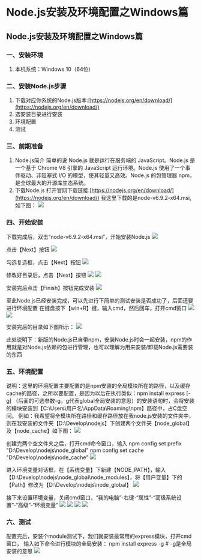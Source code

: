 # Node.js安装及环境配置之Windows篇

## Node.js安装及环境配置之Windows篇
### 一、安装环境
1. 本机系统：Windows 10（64位）

### 二、安装Node.js步骤
1. 下载对应你系统的Node.js版本:[https://nodejs.org/en/download/](https://nodejs.org/en/download/)
2. 选安装目录进行安装
3. 环境配置
4. 测试

### 三、前期准备
1. Node.js简介
简单的说 Node.js 就是运行在服务端的 JavaScript。Node.js 是一个基于 Chrome V8 引擎的 JavaScript 运行环境。Node.js 使用了一个事件驱动、非阻塞式 I/O 的模型，使其轻量又高效。Node.js 的包管理器 npm，是全球最大的开源库生态系统。
2. 下载Node.js
打开官网下载链接:[https://nodejs.org/en/download/](https://nodejs.org/en/download/) 我这里下载的是node-v6.9.2-x64.msi,如下图：
![](images/nodejs_install_01.png)

### 四、开始安装
下载完成后，双击“node-v6.9.2-x64.msi”，开始安装Node.js
![](images/nodejs_install_02.png)

点击【Next】按钮
![](images/nodejs_install_03.png)

勾选复选框，点击【Next】按钮
![](images/nodejs_install_04.png)

修改好目录后，点击【Next】按钮
![](images/nodejs_install_05.png)
![](images/nodejs_install_06.png)

安装完后点击【Finish】按钮完成安装
![](images/nodejs_install_07.png)

至此Node.js已经安装完成，可以先进行下简单的测试安装是否成功了，后面还要进行环境配置
在键盘按下【win+R】键，输入cmd，然后回车，打开cmd窗口
![](images/nodejs_install_08.png)
![](images/nodejs_install_09.png)

安装完后的目录如下图所示：
![](images/nodejs_install_10.png)

此处说明下：新版的Node.js已自带npm，安装Node.js时会一起安装，npm的作用就是对Node.js依赖的包进行管理，也可以理解为用来安装/卸载Node.js需要装的东西

### 五、环境配置
说明：这里的环境配置主要配置的是npm安装的全局模块所在的路径，以及缓存cache的路径，之所以要配置，是因为以后在执行类似：npm install express [-g] （后面的可选参数-g，g代表global全局安装的意思）的安装语句时，会将安装的模块安装到【C:\Users\用户名\AppData\Roaming\npm】路径中，占C盘空间。
例如：我希望将全模块所在路径和缓存路径放在我node.js安装的文件夹中，则在我安装的文件夹【D:\Develop\nodejs】下创建两个文件夹【node_global】及【node_cache】如下图：
![](images/nodejs_install_11.png)

创建完两个空文件夹之后，打开cmd命令窗口，输入
npm config set prefix "D:\Develop\nodejs\node_global"
npm config set cache "D:\Develop\nodejs\node_cache"
![](images/nodejs_install_12.png)

进入环境变量对话框，在【系统变量】下新建【NODE_PATH】，输入【D:\Develop\nodejs\node_global\node_modules】，将【用户变量】下的【Path】修改为【D:\Develop\nodejs\node_global】
![](images/nodejs_install_13.png)

接下来设置环境变量，关闭cmd窗口，“我的电脑”-右键-“属性”-“高级系统设置”-“高级”-“环境变量”
![](images/nodejs_install_14.png)
![](images/nodejs_install_15.png)
![](images/nodejs_install_16.png)
![](images/nodejs_install_17.png)

### 六、测试
配置完后，安装个module测试下，我们就安装最常用的express模块，打开cmd窗口，
输入如下命令进行模块的全局安装：
npm install express -g     # -g是全局安装的意思
![](images/nodejs_install_18.png)
